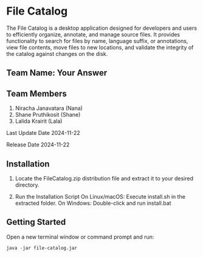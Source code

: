 # File Catalog

The File Catalog is a desktop application designed for developers and users to efficiently organize, annotate, and manage source files. It provides functionality to search for files by name, language suffix, or annotations, view file contents, move files to new locations, and validate the integrity of the catalog against changes on the disk.

## Team Name: Your Answer 

## Team Members

1. Niracha Janavatara (Nana)
2. Shane Pruthikosit (Shane)
3. Lalida Krairit (Lala)

Last Update Date
2024-11-22

Release Date
2024-11-22

## Installation

1. Locate the FileCatalog.zip distribution file and extract it to your desired directory.

2. Run the Installation Script 
On Linux/macOS: Execute install.sh in the extracted folder. On Windows: Double-click and run install.bat

## Getting Started 

Open a new terminal window or command prompt and run:
```
java -jar file-catalog.jar
```







